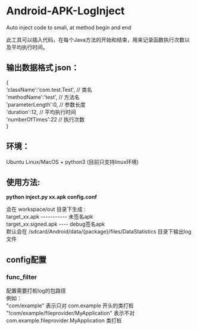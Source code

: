 # Android-APK-LogInject
Auto inject code to smali, at method begin and end

此工具可以插入代码，在每个Java方法的开始和结束，用来记录函数执行次数以及平均执行时间。<br/>

## 输出数据格式 json：
{<br/>
    'className':'com.test.Test', // 类名<br/>
    'methodName':'test',         // 方法名<br/>
    'parameterLength':0,         // 参数长度<br/>
    'duration':12,               // 平均执行时间<br/>
    'numberOfTimes':22           // 执行次数<br/>
}

## 环境：
Ubuntu Linux/MacOS + python3 (目前只支持linux环境)

## 使用方法:
**python inject.py xx.apk config.conf**

会在 workspace/out 目录下生成 :<br/>
target_xx.apk ----------- 未签名apk<br/>
target_xx.signed.apk ---- debug签名apk<br/>
默认会在 /sdcard/Android/data/{package}/files/DataStatistics 目录下输出log文件

## config配置
### func_filter
配置需要打桩log的包路径<br/>
  例如：<br/>
  "com/example" 表示只对 com.example 开头的类打桩<br/>
  "!com/example/fileprovider/MyApplication" 表示不对 com.example.fileprovider.MyApplication 类打桩<br/>
